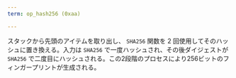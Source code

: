 ```yaml
---
term: op_hash256 (0xaa)

---
```

スタックから先頭のアイテムを取り出し、 `SHA256` 関数を 2 回使用してそのハッシュに置き換える。入力は `SHA256` で一度ハッシュされ、その後ダイジェストが `SHA256` で二度目にハッシュされる。この2段階のプロセスにより256ビットのフィンガープリントが生成される。